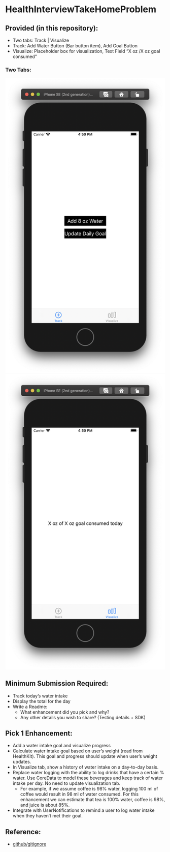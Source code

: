 # HealthInterviewTakeHomeProblem
## Provided (in this repository):
* Two tabs: Track | Visualize
* Track: Add Water Button (Bar button item), Add Goal Button
* Visualize: Placeholder box for visualization, Text Field “X oz /X oz goal consumed”

### Two Tabs:
![image info](./Documentation/track.png)
![image info](./Documentation/viz.png)

## Minimum Submission Required:
* Track today’s water intake
* Display the total for the day
* Write a Readme:
	* What enhancement did you pick and why?
	* Any other details you wish to share? (Testing details + SDK)

## Pick 1 Enhancement:
* Add a water intake goal and visualize progress
* Calculate water intake goal based on user’s weight (read from HealthKit). This goal and progress should update when user’s weight updates. 
* In Visualize tab, show a history of water intake on a day-to-day basis. 
* Replace water logging with the ability to log drinks that have a certain % water. Use CoreData to model these beverages and keep track of water intake per day. No need to update visualization tab. 
    * For example, if we assume coffee is 98% water, logging 100 ml of coffee would result in 98 ml of water consumed. For this enhancement we can estimate that tea is 100% water, coffee is 98%, and juice is about 85%.
* Integrate with UserNotifications to remind a user to log water intake when they haven’t met their goal.


## Reference:
* [github/gitignore](https://github.com/github/gitignore)

